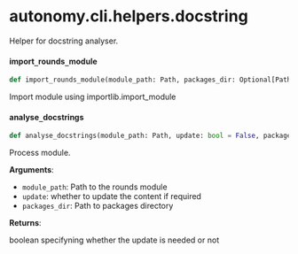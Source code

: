 <a id="autonomy.cli.helpers.docstring"></a>

# autonomy.cli.helpers.docstring

Helper for docstring analyser.

<a id="autonomy.cli.helpers.docstring.import_rounds_module"></a>

#### import`_`rounds`_`module

```python
def import_rounds_module(module_path: Path, packages_dir: Optional[Path] = None) -> ModuleType
```

Import module using importlib.import_module

<a id="autonomy.cli.helpers.docstring.analyse_docstrings"></a>

#### analyse`_`docstrings

```python
def analyse_docstrings(module_path: Path, update: bool = False, packages_dir: Optional[Path] = None) -> bool
```

Process module.

**Arguments**:


- `module_path`: Path to the rounds module
- `update`: whether to update the content if required
- `packages_dir`: Path to packages directory

**Returns**:

boolean specifyning whether the update is needed or not

